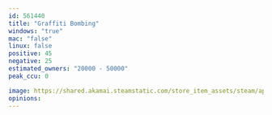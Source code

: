 ```yaml
---
id: 561440
title: "Graffiti Bombing"
windows: "true"
mac: "false"
linux: false
positive: 45
negative: 25
estimated_owners: "20000 - 50000"
peak_ccu: 0

image: https://shared.akamai.steamstatic.com/store_item_assets/steam/apps/561440/header.jpg?t=1716974721
opinions:
---
```

